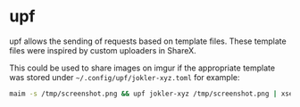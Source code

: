 # upf
upf allows the sending of requests based on template files.
These template files were inspired by custom uploaders in ShareX.

This could be used to share images on imgur if the appropriate
template was stored under `~/.config/upf/jokler-xyz.toml` for example:
```sh
maim -s /tmp/screenshot.png && upf jokler-xyz /tmp/screenshot.png | xsel --clipboard
```
